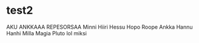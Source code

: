 # test2
AKU ANKKAAA
REPESORSAA
Minni Hiiri
Hessu Hopo
Roope Ankka
Hannu Hanhi
Milla Magia
Pluto
lol
miksi
